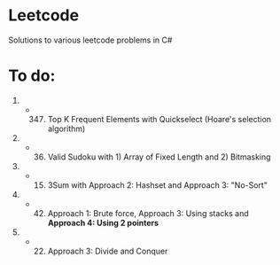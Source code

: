 # Leetcode
Solutions to various leetcode problems in C#

# To do: 

1. - 347. Top K Frequent Elements with Quickselect (Hoare's selection algorithm)

2. -  36. Valid Sudoku with 1) Array of Fixed Length and 2) Bitmasking

3. -  15. 3Sum with Approach 2: Hashset and Approach 3: "No-Sort"

4. -  42. Approach 1: Brute force, Approach 3: Using stacks and **Approach 4: Using 2 pointers**

5. -  22. Approach 3: Divide and Conquer
